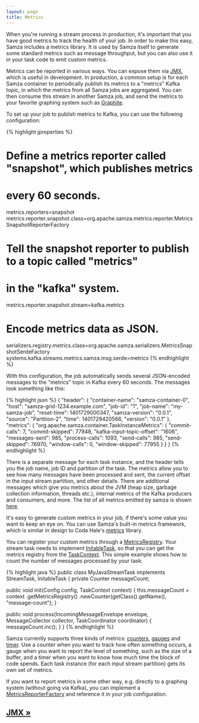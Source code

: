 ```yaml
---
layout: page
title: Metrics
---
```

<!--
   Licensed to the Apache Software Foundation (ASF) under one or more
   contributor license agreements.  See the NOTICE file distributed with
   this work for additional information regarding copyright ownership.
   The ASF licenses this file to You under the Apache License, Version 2.0
   (the "License"); you may not use this file except in compliance with
   the License.  You may obtain a copy of the License at

       http://www.apache.org/licenses/LICENSE-2.0

   Unless required by applicable law or agreed to in writing, software
   distributed under the License is distributed on an "AS IS" BASIS,
   WITHOUT WARRANTIES OR CONDITIONS OF ANY KIND, either express or implied.
   See the License for the specific language governing permissions and
   limitations under the License.
-->

When you're running a stream process in production, it's important that you have good metrics to track the health of your job. In order to make this easy, Samza includes a metrics library. It is used by Samza itself to generate some standard metrics such as message throughput, but you can also use it in your task code to emit custom metrics.

Metrics can be reported in various ways. You can expose them via [JMX](jmx.html), which is useful in development. In production, a common setup is for each Samza container to periodically publish its metrics to a "metrics" Kafka topic, in which the metrics from all Samza jobs are aggregated. You can then consume this stream in another Samza job, and send the metrics to your favorite graphing system such as [Graphite](http://graphite.wikidot.com/).

To set up your job to publish metrics to Kafka, you can use the following configuration:

{% highlight jproperties %}
# Define a metrics reporter called "snapshot", which publishes metrics
# every 60 seconds.
metrics.reporters=snapshot
metrics.reporter.snapshot.class=org.apache.samza.metrics.reporter.MetricsSnapshotReporterFactory

# Tell the snapshot reporter to publish to a topic called "metrics"
# in the "kafka" system.
metrics.reporter.snapshot.stream=kafka.metrics

# Encode metrics data as JSON.
serializers.registry.metrics.class=org.apache.samza.serializers.MetricsSnapshotSerdeFactory
systems.kafka.streams.metrics.samza.msg.serde=metrics
{% endhighlight %}

With this configuration, the job automatically sends several JSON-encoded messages to the "metrics" topic in Kafka every 60 seconds. The messages look something like this:

{% highlight json %}
{
  "header": {
    "container-name": "samza-container-0",
    "host": "samza-grid-1234.example.com",
    "job-id": "1",
    "job-name": "my-samza-job",
    "reset-time": 1401729000347,
    "samza-version": "0.0.1",
    "source": "Partition-2",
    "time": 1401729420566,
    "version": "0.0.1"
  },
  "metrics": {
    "org.apache.samza.container.TaskInstanceMetrics": {
      "commit-calls": 7,
      "commit-skipped": 77948,
      "kafka-input-topic-offset": "1606",
      "messages-sent": 985,
      "process-calls": 1093,
      "send-calls": 985,
      "send-skipped": 76970,
      "window-calls": 0,
      "window-skipped": 77955
    }
  }
}
{% endhighlight %}

There is a separate message for each task instance, and the header tells you the job name, job ID and partition of the task. The metrics allow you to see how many messages have been processed and sent, the current offset in the input stream partition, and other details. There are additional messages which give you metrics about the JVM (heap size, garbage collection information, threads etc.), internal metrics of the Kafka producers and consumers, and more. The list of all metrics emitted by samza is shown [here](metrics-table.html).

It's easy to generate custom metrics in your job, if there's some value you want to keep an eye on. You can use Samza's built-in metrics framework, which is similar in design to Coda Hale's [metrics](http://metrics.dropwizard.io/) library.

You can register your custom metrics through a [MetricsRegistry](../api/javadocs/org/apache/samza/metrics/MetricsRegistry.html). Your stream task needs to implement [InitableTask](../api/javadocs/org/apache/samza/task/InitableTask.html), so that you can get the metrics registry from the [TaskContext](../api/javadocs/org/apache/samza/task/TaskContext.html). This simple example shows how to count the number of messages processed by your task:

{% highlight java %}
public class MyJavaStreamTask implements StreamTask, InitableTask {
  private Counter messageCount;

  public void init(Config config, TaskContext context) {
    this.messageCount = context
      .getMetricsRegistry()
      .newCounter(getClass().getName(), "message-count");
  }

  public void process(IncomingMessageEnvelope envelope,
                      MessageCollector collector,
                      TaskCoordinator coordinator) {
    messageCount.inc();
  }
}
{% endhighlight %}

Samza currently supports three kinds of metrics: [counters](../api/javadocs/org/apache/samza/metrics/Counter.html), [gauges](../api/javadocs/org/apache/samza/metrics/Gauge.html) and [timer](../api/javadocs/org/apache/samza/metrics/Timer.html). Use a counter when you want to track how often something occurs, a gauge when you want to report the level of something, such as the size of a buffer, and a timer when you want to know how much time the block of code spends. Each task instance (for each input stream partition) gets its own set of metrics.

If you want to report metrics in some other way, e.g. directly to a graphing system (without going via Kafka), you can implement a [MetricsReporterFactory](../api/javadocs/org/apache/samza/metrics/MetricsReporterFactory.html) and reference it in your job configuration.

## [JMX &raquo;](jmx.html)
